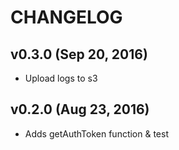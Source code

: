 # CHANGELOG

## v0.3.0 (Sep 20, 2016)
- Upload logs to s3

## v0.2.0 (Aug 23, 2016)
- Adds getAuthToken function & test
